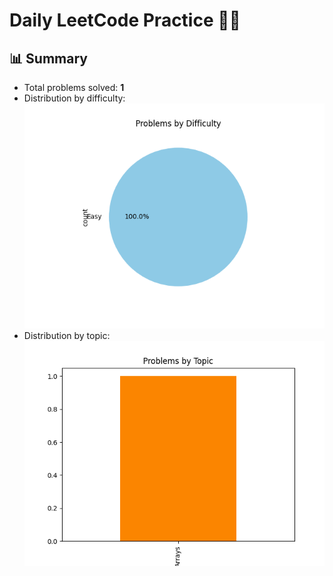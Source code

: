 # Daily LeetCode Practice 🧑‍💻

## 📊 Summary
- Total problems solved: **1**
- Distribution by difficulty:
  ![Difficulty Pie](charts/difficulty_pie.png)
- Distribution by topic:
  ![Topics Bar](charts/topics_bar.png)
